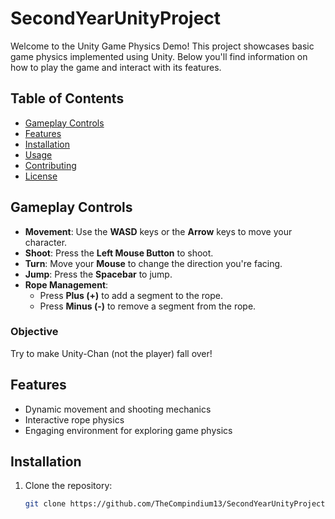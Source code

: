 # SecondYearUnityProject

Welcome to the Unity Game Physics Demo! This project showcases basic game physics implemented using Unity. Below you'll find information on how to play the game and interact with its features.

## Table of Contents

- [Gameplay Controls](#gameplay-controls)
- [Features](#features)
- [Installation](#installation)
- [Usage](#usage)
- [Contributing](#contributing)
- [License](#license)

## Gameplay Controls

- **Movement**: Use the **WASD** keys or the **Arrow** keys to move your character.
- **Shoot**: Press the **Left Mouse Button** to shoot.
- **Turn**: Move your **Mouse** to change the direction you're facing.
- **Jump**: Press the **Spacebar** to jump.
- **Rope Management**:
  - Press **Plus (+)** to add a segment to the rope.
  - Press **Minus (-)** to remove a segment from the rope.

### Objective

Try to make Unity-Chan (not the player) fall over!

## Features

- Dynamic movement and shooting mechanics
- Interactive rope physics
- Engaging environment for exploring game physics

## Installation

1. Clone the repository:
   ```bash
   git clone https://github.com/TheCompindium13/SecondYearUnityProject.git
